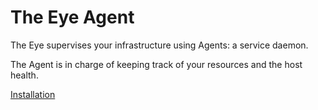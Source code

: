 # The Eye Agent

The Eye supervises your infrastructure using Agents: a service daemon.

The Agent is in charge of keeping track of your resources and the host health.

[Installation](install)

